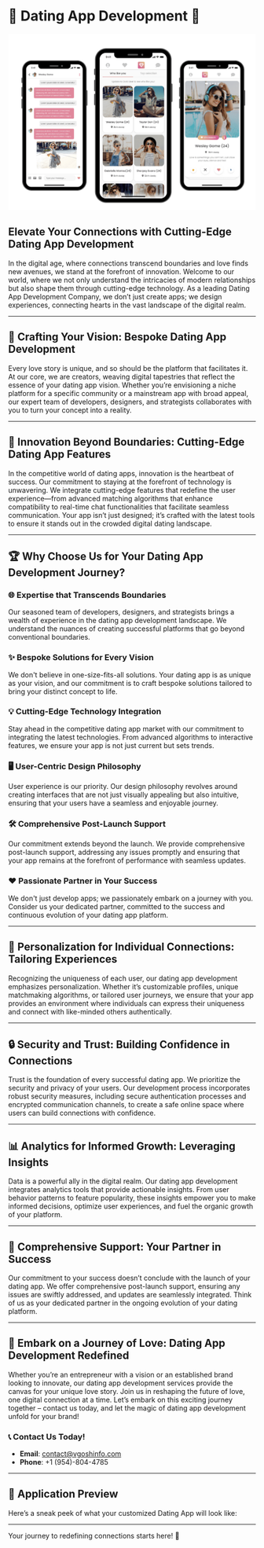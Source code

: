 # 💖 **Dating App Development** 🌟
<img src="/Images/Preview2.png">

## Elevate Your Connections with Cutting-Edge Dating App Development

In the digital age, where connections transcend boundaries and love finds new avenues, we stand at the forefront of innovation. Welcome to our world, where we not only understand the intricacies of modern relationships but also shape them through cutting-edge technology. As a leading Dating App Development Company, we don’t just create apps; we design experiences, connecting hearts in the vast landscape of the digital realm.

---

## 🌟 Crafting Your Vision: Bespoke Dating App Development

Every love story is unique, and so should be the platform that facilitates it. At our core, we are creators, weaving digital tapestries that reflect the essence of your dating app vision. Whether you’re envisioning a niche platform for a specific community or a mainstream app with broad appeal, our expert team of developers, designers, and strategists collaborates with you to turn your concept into a reality.

---

## 🚀 Innovation Beyond Boundaries: Cutting-Edge Dating App Features

In the competitive world of dating apps, innovation is the heartbeat of success. Our commitment to staying at the forefront of technology is unwavering. We integrate cutting-edge features that redefine the user experience—from advanced matching algorithms that enhance compatibility to real-time chat functionalities that facilitate seamless communication. Your app isn’t just designed; it’s crafted with the latest tools to ensure it stands out in the crowded digital dating landscape.

---

## 🏆 Why Choose Us for Your Dating App Development Journey?

### 🌐 Expertise that Transcends Boundaries
Our seasoned team of developers, designers, and strategists brings a wealth of experience in the dating app development landscape. We understand the nuances of creating successful platforms that go beyond conventional boundaries.

### ✨ Bespoke Solutions for Every Vision
We don't believe in one-size-fits-all solutions. Your dating app is as unique as your vision, and our commitment is to craft bespoke solutions tailored to bring your distinct concept to life.

### 💡 Cutting-Edge Technology Integration
Stay ahead in the competitive dating app market with our commitment to integrating the latest technologies. From advanced algorithms to interactive features, we ensure your app is not just current but sets trends.

### 🖥️ User-Centric Design Philosophy
User experience is our priority. Our design philosophy revolves around creating interfaces that are not just visually appealing but also intuitive, ensuring that your users have a seamless and enjoyable journey.

### 🛠️ Comprehensive Post-Launch Support
Our commitment extends beyond the launch. We provide comprehensive post-launch support, addressing any issues promptly and ensuring that your app remains at the forefront of performance with seamless updates.

### ❤️ Passionate Partner in Your Success
We don't just develop apps; we passionately embark on a journey with you. Consider us your dedicated partner, committed to the success and continuous evolution of your dating app platform.

---

## 🎯 Personalization for Individual Connections: Tailoring Experiences

Recognizing the uniqueness of each user, our dating app development emphasizes personalization. Whether it’s customizable profiles, unique matchmaking algorithms, or tailored user journeys, we ensure that your app provides an environment where individuals can express their uniqueness and connect with like-minded others authentically.

---

## 🔒 Security and Trust: Building Confidence in Connections

Trust is the foundation of every successful dating app. We prioritize the security and privacy of your users. Our development process incorporates robust security measures, including secure authentication processes and encrypted communication channels, to create a safe online space where users can build connections with confidence.

---

## 📊 Analytics for Informed Growth: Leveraging Insights

Data is a powerful ally in the digital realm. Our dating app development integrates analytics tools that provide actionable insights. From user behavior patterns to feature popularity, these insights empower you to make informed decisions, optimize user experiences, and fuel the organic growth of your platform.

---

## 💼 Comprehensive Support: Your Partner in Success

Our commitment to your success doesn’t conclude with the launch of your dating app. We offer comprehensive post-launch support, ensuring any issues are swiftly addressed, and updates are seamlessly integrated. Think of us as your dedicated partner in the ongoing evolution of your dating platform.

---

## 🌹 Embark on a Journey of Love: Dating App Development Redefined

Whether you’re an entrepreneur with a vision or an established brand looking to innovate, our dating app development services provide the canvas for your unique love story. Join us in reshaping the future of love, one digital connection at a time. Let’s embark on this exciting journey together – contact us today, and let the magic of dating app development unfold for your brand!

### 📞 **Contact Us Today!**
- **Email**: [contact@vgoshinfo.com](mailto:contact@vgoshinfo.com)
- **Phone**: +1 (954)-804-4785

---

## 📸 Application Preview

Here’s a sneak peek of what your customized Dating App will look like:



---

Your journey to redefining connections starts here! 🚀
